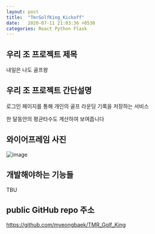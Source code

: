 ```yaml
---
layout: post
title:  "TmrGolfKing_Kickoff"
date:   2020-07-11 21:03:36 +0530
categories: React Python Flask
---
```

## 우리 조 프로젝트 제목

내일은 나도 골프왕

## 우리 조 프로젝트 간단설명

로그인 페이지를 통해 개인의 골프 라운딩 기록을 저장하는 서비스

한 달동안의 평균타수도 계산하여 보여줍니다

## 와이어프레임 사진

![image](https://user-images.githubusercontent.com/99665886/178175730-65d2e5ea-6a66-49de-9ca6-b977c7c87f3e.png)

## 개발해야하는 기능들

TBU

## public GitHub repo 주소

https://github.com/myeongbaek/TMR_Golf_King